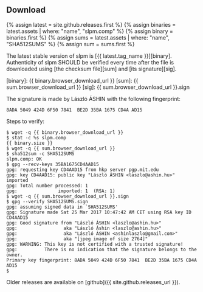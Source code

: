 ## Download

{% assign latest = site.github.releases.first %}
{% assign binaries = latest.assets | where: "name", "slpm.comp" %}
{% assign binary = binaries.first %}
{% assign sums = latest.assets | where: "name", "SHA512SUMS" %}
{% assign sum = sums.first %}

The latest stable version of slpm is [{{ latest.tag_name }}][binary].
Authenticity of slpm SHOULD be verified every time after the file is downloaded
using [the checksum file][sum] and [its signature][sig].

[binary]: {{ binary.browser_download_url }}
[sum]: {{ sum.browser_download_url }}
[sig]: {{ sum.browser_download_url }}.sign

The signature is made by László ÁSHIN with the following fingerprint:

`8ADA 5049 424D 6F50 7841  BE2D 35BA 1675 CD4A AD15`

Steps to verify:

```
$ wget -q {{ binary.browser_download_url }}
$ stat -c %s slpm.comp
{{ binary.size }}
$ wget -q {{ sum.browser_download_url }}
$ sha512sum -c SHA512SUMS
slpm.comp: OK
$ gpg --recv-keys 35BA1675CD4AAD15
gpg: requesting key CD4AAD15 from hkp server pgp.mit.edu
gpg: key CD4AAD15: public key "László ÁSHIN <laszlo@ashin.hu>" imported
gpg: Total number processed: 1
gpg:               imported: 1  (RSA: 1)
$ wget -q {{ sum.browser_download_url }}.sign
$ gpg --verify SHA512SUMS.sign
gpg: assuming signed data in `SHA512SUMS'
gpg: Signature made Sat 25 Mar 2017 10:47:42 AM CET using RSA key ID CD4AAD15
gpg: Good signature from "László ÁSHIN <laszlo@ashin.hu>"
gpg:                 aka "László Áshin <laszlo@ashin.hu>"
gpg:                 aka "László ÁSHIN <ashinlaszlo@gmail.com>"
gpg:                 aka "[jpeg image of size 2764]"
gpg: WARNING: This key is not certified with a trusted signature!
gpg:          There is no indication that the signature belongs to the owner.
Primary key fingerprint: 8ADA 5049 424D 6F50 7841  BE2D 35BA 1675 CD4A AD15
$ 
```

Older releases are available on [github]({{ site.github.releases_url }}).
